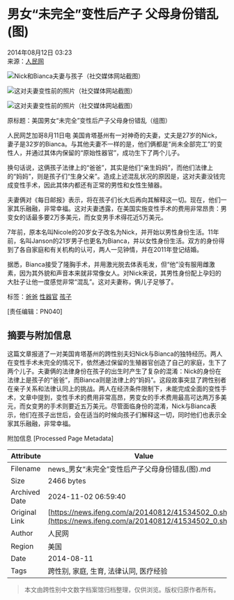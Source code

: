 # 男女“未完全”变性后产子 父母身份错乱(图)

2014年08月12日 03:23  
来源：[人民网](http://world.people.com.cn/n/2014/0812/c1002-25446259.html)

![Nick和Bianca夫妻与孩子（社交媒体网站截图）](http://y2.ifengimg.com/cmpp/2014/08/12/03/c9cfdd8e-6887-4d0f-9b60-0b86c5da106e.jpg)

![这对夫妻变性前的照片（社交媒体网站截图）](http://y0.ifengimg.com/cmpp/2014/08/12/03/38c5b553-7298-40ff-ad8e-f8de06823244.jpg)

![这对夫妻变性前的照片（社交媒体网站截图）](http://y3.ifengimg.com/cmpp/2014/08/12/03/1506c6da-d69c-44d9-a518-a1e47de1c546.jpg)

原标题：美国男女“未完全”变性后产子父母身份错乱（组图）

人民网芝加哥8月11日电 美国肯塔基州有一对神奇的夫妻，丈夫是27岁的Nick，妻子是32岁的Bianca。与其他夫妻不一样的是，他们俩都是“尚未全部完工”的变性人，并通过其体内保留的“原始性器官”，成功生下了两个儿子。

换句话说，这俩孩子法律上的“爸爸”，其实是他们“亲生妈妈”，而他们法律上的“妈妈”，则是孩子们“生身父亲”。造成上述混乱状况的原因是，这对夫妻没钱完成变性手术，因此其体内都还有正常的男性和女性生殖器。

夫妻俩对《每日邮报》表示，将在孩子们长大后再向其解释这一切。现在，他们一家其乐融融，非常幸福。这对夫妻透露，在美国实施变性手术的费用非常昂贵：男变女的话最多要2万多美元，而女变男手术得花近5万美元。

7年前，原本名叫Nicole的20岁女子改名为Nick，并开始以男性身份生活。11年前，名叫Janson的21岁男子也更名为Bianca，并以女性身份生活。双方的身份得到了各自家庭和有关机构的认可，两人一见钟情，并在2011年登记结婚。

据悉，Bianca接受了隆胸手术，并用激光脱去体表毛发，但“他”没有服用雌激素，因为其外貌和声音本来就非常像女人。对Nick来说，其男性身份配上孕妇的大肚子让他一度感觉非常“混乱”。这对夫妻称，俩儿子足够了。

标签：[爸爸](http://search.ifeng.com/sofeng/search.action?c=1&q=%E7%88%B8%E7%88%B8) [性器官](http://search.ifeng.com/sofeng/search.action?c=1&q=%E6%80%A7%E5%99%A8%E5%AE%98) [孩子](http://search.ifeng.com/sofeng/search.action?c=1&q=%E5%AD%A9%E5%AD%90)

\[责任编辑：PN040\]

## 摘要与附加信息

<!-- tcd_abstract -->
这篇文章报道了一对美国肯塔基州的跨性别夫妇Nick与Bianca的独特经历。两人在变性手术未完全的情况下，依然通过保留的生殖器官创造了自己的家庭，生下了两个儿子。夫妻俩的法律身份在孩子的出生时产生了复杂的混淆：Nick的身份在法律上是孩子的“爸爸”，而Bianca则是法律上的“妈妈”。这段故事突显了跨性别者在亲子关系和法律认同上的挑战。两人在经济条件限制下，未能完成全面的变性手术，文章中提到，变性手术的费用非常高昂，男变女的手术费用最高可达两万多美元，而女变男的手术则要近五万美元。尽管面临身份的混淆，Nick与Bianca表示，他们在孩子出世后，会在适当的时候向孩子们解释这一切，同时他们也表示全家其乐融融，非常幸福。
<!-- tcd_abstract_end -->

附加信息 [Processed Page Metadata]

| Attribute       | Value                                  |
|-----------------|----------------------------------------|
| Filename        | news_男女“未完全”变性后产子父母身份错乱(图).md                             |
| Size            | 2466 bytes                           |
| Archived Date   | 2024-11-02 06:59:40                             |
| Original Link   | [https://news.ifeng.com/a/20140812/41534502_0.shtml](https://news.ifeng.com/a/20140812/41534502_0.shtml)                       |
| Author          | 人民网                               |
| Region          | 美国                               |
| Date            | 2014-08-11                                 |
| Tags            | 跨性别, 家庭, 生育, 法律认同, 医疗经验                                 |
>
> 本文由跨性别中文数字档案馆归档整理，仅供浏览。版权归原作者所有。
>